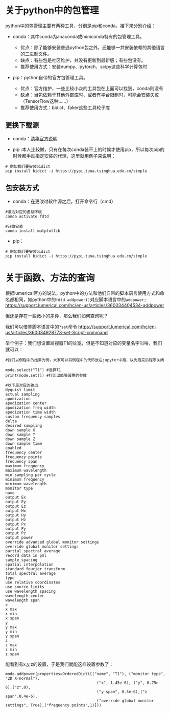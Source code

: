 # 关于python中的包管理

python中的包管理主要有两种工具，分别是pip和conda，接下来分别介绍：

* conda：其中conda为anaconda或miniconda特有的包管理工具。
  * 优点：除了能够安装普通python包之外，还能够一并安装依赖的其他语言的二进制文件。
  * 缺点：有些包是社区维护，并没有更新到最新版；有些包没有。
  * 推荐使用方式：安装numpy、pytorch、scipy这些科学计算包时

* pip：python自带的官方包管理工具。
  * 优点：官方维护，一些比较小众的工具包在上面可以找到，conda则没有
  * 缺点：当包依赖于其他外部库时、或者有平台限制时，可能会安装失败（TensorFlow这种……）
  * 推荐使用方式：bidict、faker这些工具轮子库

## 更换下载源
* conda：[清华官方说明](https://mirror.tuna.tsinghua.edu.cn/help/anaconda/)

* pip :本人比较懒，只有在每次conda装不上的时候才使用pip，所以每次pip的时候都手动指定安装的代理，这里就用例子来说明：

```
# 例如我们要安装bidict
pip install bidict -i https://pypi.tuna.tsinghua.edu.cn/simple
```

## 包安装方式
* conda：在更改过软件源之后，打开命令行（cmd）

```
#激活对应的虚拟环境
conda activate fdtd

#开始安装
conda install matplotlib
```

* pip：

```
# 例如我们要安装bidict
pip install bidict -i https://pypi.tuna.tsinghua.edu.cn/simple
```

# 关于函数、方法的查询
根据lumerical官方的说法，python中的方法和他们自带的脚本语言使用方式和命名都相同，如python中的`fdtd.addpower()`对应脚本语言中的`addpower;` https://support.lumerical.com/hc/en-us/articles/360034404534-addpower

但还是存在一些微小的差异，那么我们如何查询呢？

我们可以借鉴脚本语言中的`?set`命令 https://support.lumerical.com/hc/en-us/articles/360034928773-set-Script-command

举个例子：我们想设置监视器T1的长宽，但是不知道对应的变量名字叫啥，我们就可以：

```
#我们以例程中的结果为例，大家可以将例程中的代码放在jupyter中跑，以免跑完后程序关闭

mode.select("T1") #选择T1
print(mode.set()) #打印出能够设置的参数

#以下是对应的输出
Nyquist limit
actual sampling
apodization
apodization center
apodization freq width
apodization time width
custom frequency samples
delta
desired sampling
down sample X
down sample Y
down sample Z
down sample time
enabled
frequency center
frequency points
frequency span
maximum frequency
maximum wavelength
min sampling per cycle
minimum frequency
minimum wavelength
monitor type
name
output Ex
output Ey
output Ez
output Hx
output Hy
output Hz
output Px
output Py
output Pz
output power
override advanced global monitor settings
override global monitor settings
partial spectral average
record data in pml
sample spacing
spatial interpolation
standard fourier transform
total spectral average
type
use relative coordinates
use source limits
use wavelength spacing
wavelength center
wavelength span
x
x max
x min
x span
y
y max
y min
y span
z
z max
z min
z span
```

能看到有x,y,z的设置，于是我们就能这样设置参数了：

```
mode.addpower(properties=OrderedDict([("name", "T1"), ("monitor type", "2D X-normal"),
                                        ("x", 1.45e-6), ("y", 0.75e-6),("z",0),
                                        ("y span", 0.5e-6),("z span",0.4e-6),
                                        ("override global monitor settings", True),("frequency points",1)]))
```